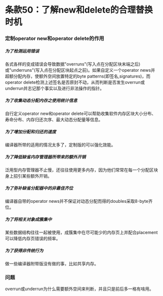 # 条款50：了解new和delete的合理替换时机
### 定制operator new和operator delete的作用
##### 为了检测运用错误
各式各样的变成错误会导致数据"overruns"(写入点在分配区块末端之后)或"underruns"(写入点在分配区块起点之前)。如果自定义一个operator news并超额分配内存，使额外空间放置特定的byte patterns(即签名,signatures)，而operator delete检测上述签名是否原封不动，从而判断是否发生overrun或underrun并志记那个事实以及进行非法操作的指针。
##### 为了收集动态分配内存之使用统计信息   
自行定义operator new和operator delete可以帮助收集软件内存区块大小分布、寿命分布、内存归还次序、最大动态分配量等信息。
##### 为了增加分配和归还的速度   
编译器所带的适用的情况太多了，定制版的可以强化效能。
##### 为了降低缺省内存管理器所带来的额外开销 
泛用型内存管理器不止慢，还往往使用更多内存，因为他们常常在每一个分配区块身上招引某些额外开销。
##### 为了弥补缺省分配器中的非最佳齐位
编译器自带的operator news并不保证对动态分配而得的doubles采取8-byte齐位。
##### 为了将相关对象成簇集中 
某些数据结构往往一起被使用，成簇集中在尽可能少的内存页上并配合placement可以降低内存页错误的频率。
##### 为了获得非传统行为
做一些编译器附带版没有做的事，比如共享内存。
### 问题
overrun或underrun为什么需要额外空间来判断，并且只是前后多一格有啥用。